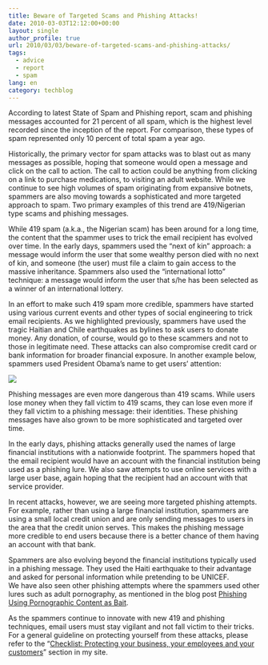 ```yaml
---
title: Beware of Targeted Scams and Phishing Attacks!
date: 2010-03-03T12:12:00+00:00
layout: single
author_profile: true
url: 2010/03/03/beware-of-targeted-scams-and-phishing-attacks/
tags:
  - advice
  - report
  - spam
lang: en
category: techblog
---
```

According to latest State of Spam and Phishing report, scam and phishing messages accounted for 21 percent of all spam, which is the highest level recorded since the inception of the report. For comparison, these types of spam represented only 10 percent of total spam a year ago.

Historically, the primary vector for spam attacks was to blast out as many messages as possible, hoping that someone would open a message and click on the call to action. The call to action could be anything from clicking on a link to purchase medications, to visiting an adult website. While we continue to see high volumes of spam originating from expansive botnets, spammers are also moving towards a sophisticated and more targeted approach to spam. Two primary examples of this trend are 419/Nigerian type scams and phishing messages.

While 419 spam (a.k.a., the Nigerian scam) has been around for a long time, the content that the spammer uses to trick the email recipient has evolved over time. In the early days, spammers used the “next of kin” approach: a message would inform the user that some wealthy person died with no next of kin, and someone (the user) must file a claim to gain access to the massive inheritance. Spammers also used the “international lotto” technique: a message would inform the user that s/he has been selected as a winner of an international lottery.

In an effort to make such 419 spam more credible, spammers have started using various current events and other types of social engineering to trick email recipients. As we highlighted previously, spammers have used the tragic Haitian and Chile earthquakes as bylines to ask users to donate money. Any donation, of course, would go to these scammers and not to those in legitimate need. These attacks can also compromise credit card or bank information for broader financial exposure. In another example below, spammers used President Obama’s name to get users’ attention:

<div>
  <a href="http://2.bp.blogspot.com/_vaUVXcmC3OI/S45EJg8najI/AAAAAAAABHE/8qotjrgPMP4/s1600-h/Screen+shot+2010-03-02+at+10.34.36+PM.png" imageanchor="1"><img border="0" src="http://2.bp.blogspot.com/_vaUVXcmC3OI/S45EJg8najI/AAAAAAAABHE/8qotjrgPMP4/s640/Screen+shot+2010-03-02+at+10.34.36+PM.png" /></a>
</div>

Phishing messages are even more dangerous than 419 scams. While users lose money when they fall victim to 419 scams, they can lose even more if they fall victim to a phishing message: their identities. These phishing messages have also grown to be more sophisticated and targeted over time.

In the early days, phishing attacks generally used the names of large financial institutions with a nationwide footprint. The spammers hoped that the email recipient would have an account with the financial institution being used as a phishing lure. We also saw attempts to use online services with a large user base, again hoping that the recipient had an account with that service provider.

In recent attacks, however, we are seeing more targeted phishing attempts. For example, rather than using a large financial institution, spammers are using a small local credit union and are only sending messages to users in the area that the credit union serves. This makes the phishing message more credible to end users because there is a better chance of them having an account with that bank.

Spammers are also evolving beyond the financial institutions typically used in a phishing message. They used the Haiti earthquake to their advantage and asked for personal information while pretending to be UNICEF.  
We have also seen other phishing attempts where the spammers used other lures such as adult pornography, as mentioned in the blog post [Phishing Using Pornographic Content as Bait](http://boelectronic.blogspot.com/2010/02/phishing-using-pornographic-content-as.html).

As the spammers continue to innovate with new 419 and phishing techniques, email users must stay vigilant and not fall victim to their tricks. For a general guideline on protecting yourself from these attacks, please refer to the “[Checklist: Protecting your business, your employees and your customers](http://sites.google.com/site/boelectronic/computer/security/spam/checklist)” section in my site.